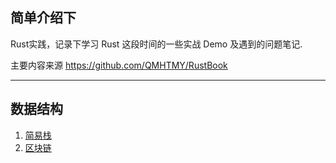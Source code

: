 ## 简单介绍下

Rust实践，记录下学习 Rust 这段时间的一些实战 Demo 及遇到的问题笔记.

主要内容来源 https://github.com/QMHTMY/RustBook 


----
## 数据结构

1. [简易栈](https://github.com/yangs1/ruster/tree/main/stack)
2. [区块链](https://github.com/yangs1/ruster/tree/main/blockchain)

